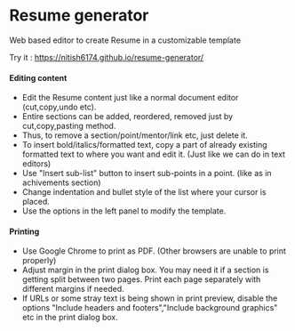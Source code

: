 # Resume generator
Web based editor to create Resume in a customizable template  
  
Try it : https://nitish6174.github.io/resume-generator/

#### Editing content
- Edit the Resume content just like a normal document editor (cut,copy,undo etc).
- Entire sections can be added, reordered, removed just by cut,copy,pasting method.
- Thus, to remove a section/point/mentor/link etc, just delete it.
- To insert bold/italics/formatted text, copy a part of already existing formatted text to where you want and edit it. (Just like we can do in text editors)
- Use "Insert sub-list" button to insert sub-points in a point. (like as in achivements section)
- Change indentation and bullet style of the list where your cursor is placed.
- Use the options in the left panel to modify the template.

#### Printing
- Use Google Chrome to print as PDF. (Other browsers are unable to print properly)
- Adjust margin in the print dialog box. You may need it if a section is getting split between two pages. Print each page separately with different margins if needed.
- If URLs or some stray text is being shown in print preview, disable the options "Include headers and footers","Include background graphics" etc in the print dialog box.